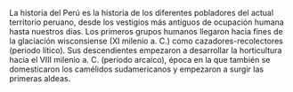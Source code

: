 La historia del Perú es la historia de los diferentes pobladores del actual territorio peruano, desde los vestigios más antiguos de ocupación humana hasta nuestros días. Los primeros grupos humanos llegaron hacia fines de la glaciación wisconsiense (XI milenio a. C.) como cazadores-recolectores (periodo lítico). Sus descendientes empezaron a desarrollar la horticultura hacia el VIII milenio a. C. (periodo arcaico), época en la que también se domesticaron los camélidos sudamericanos y empezaron a surgir las primeras aldeas.